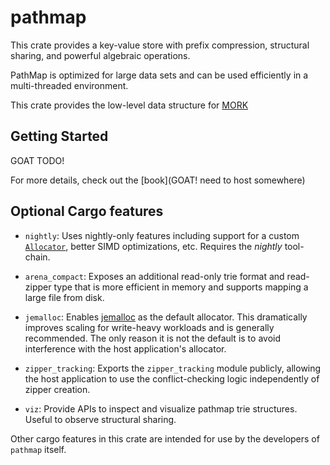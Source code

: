 
# pathmap

This crate provides a key-value store with prefix compression, structural sharing, and powerful algebraic operations.

PathMap is optimized for large data sets and can be used efficiently in a multi-threaded environment.

This crate provides the low-level data structure for [MORK](https://github.com/trueagi-io/MORK/)

## Getting Started

GOAT TODO!

For more details, check out the [book](GOAT! need to host somewhere)

## Optional Cargo features

- `nightly`: Uses nightly-only features including support for a custom [`Allocator`](https://doc.rust-lang.org/std/alloc/trait.Allocator.html), better SIMD optimizations, etc.  Requires the *nightly* tool-chain.

- `arena_compact`: Exposes an additional read-only trie format and read-zipper type that is more efficient in memory and supports mapping a large file from disk.

- `jemalloc`: Enables [jemalloc](https://jemalloc.net/) as the default allocator.  This dramatically improves scaling for write-heavy workloads and is generally recommended.  The only reason it is not the default is to avoid interference with the host application's allocator.

- `zipper_tracking`: Exports the `zipper_tracking` module publicly, allowing the host application to use the conflict-checking logic independently of zipper creation.

- `viz`: Provide APIs to inspect and visualize pathmap trie structures.  Useful to observe structural sharing.

Other cargo features in this crate are intended for use by the developers of `pathmap` itself.
